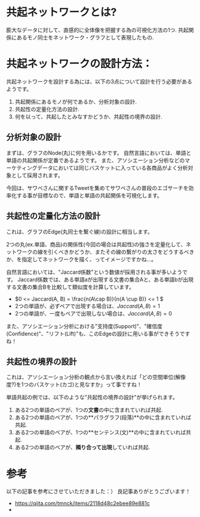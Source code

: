 <!-- タイトル: -->
<!-- 共起ネットワーク -->

# 共起ネットワークとは?
膨大なデータに対して、直感的に全体像を把握する為の可視化方法の1つ.
共起関係にあるモノ同士をネットワーク・グラフとして表現したもの.

# 共起ネットワークの設計方法：
共起ネットワークを設計する為には、以下の3点について設計を行う必要があるようです。
1. 共起関係にあるモノが何であるか、分析対象の設計.
2. 共起性の定量化方法の設計.
3. 何を以って、共起したとみなすかどうか、共起性の境界の設計.

## 分析対象の設計
まずは、グラフのNode(丸)に何を用いるかです。
自然言語においては、単語と単語の共起関係が定番であるようです。
また、アソシエーション分析などのマーケティングデータにおいては同じバスケットに入っている各商品がよく分析対象として採用されます。

今回は、サワベさんに関するTweetを集めてサワベさんの普段のエゴサーチを効率化する事が目標なので、単語と単語の共起関係を可視化します。

## 共起性の定量化方法の設計
これは、グラフのEdge(丸同士を繋ぐ線)の設計に相当します。

2つの丸(ex.単語、商品)の関係性(今回の場合は共起性)の強さを定量化して、ネットワークの線を引くべきかどうか、またその線の繋がりの太さをどうするべきか、を指定してネットワークを描く、ってイメージですかね...。

自然言語においては、"Jaccard係数"という数値が採用される事が多いようです。
Jaccard係数では、ある単語aが出現する文書の集合Aと、ある単語bが出現する文書の集合Bを比較して類似度を計算しています。
   - $0 <= Jaccard(A, B) = \frac{n(A\cap B)}{n(A \cup B)} <= 1 $
   - 2つの単語が、必ずペアで出現する場合は、$Jaccard(A, B)=1$
   - 2つの単語が、一度もペアで出現しない場合は、$Jaccard(A, B)=0$

また、アソシエーション分析における"支持度(Support)"、"確信度(Confidence)"、"リフト(Lift)"も、このEdgeの設計に用いる事ができそうですね！

## 共起性の境界の設計
これは、アソシエーション分析の観点から言い換えれば「どの空間単位(解像度?)を1つのバスケット(カゴ)と見なすか」って事ですね！

単語共起の例では、以下のような"共起性の境界の設計"が挙げられます。
1. ある2つの単語のペアが、1つの**文書**の中に含まれていれば共起.
2. ある2つの単語のペアが、1つの**パラグラフ(段落)**の中に含まれていれば共起.
3. ある2つの単語のペアが、1つの**センテンス(文)**の中に含まれていれば共起.
4. ある2つの単語のペアが、**隣り合って出現**していれば共起.










# 参考
以下の記事を参考にさせていただきました：）
良記事ありがとうございます！
- https://qiita.com/tmnck/items/2118d48c2ebee89e881c
- 